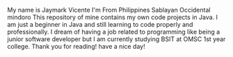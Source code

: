My name is Jaymark Vicente 
I'm From Philippines Sablayan Occidental mindoro 
This repository of mine contains my own code projects in Java. I am just a beginner in Java and still learning to code properly and professionally. I dream of having a job related to programming like being a junior software developer but I am currently studying BSIT at OMSC 1st year college.
Thank you for reading! have a nice day!
